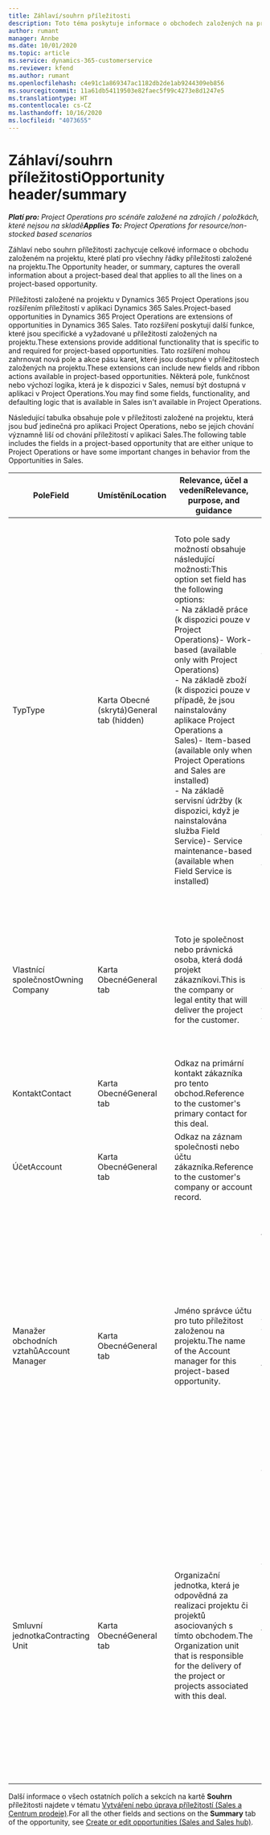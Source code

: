 ```yaml
---
title: Záhlaví/souhrn příležitosti
description: Toto téma poskytuje informace o obchodech založených na projektu a řádcích příležitostí založených na projektu.
author: rumant
manager: Annbe
ms.date: 10/01/2020
ms.topic: article
ms.service: dynamics-365-customerservice
ms.reviewer: kfend
ms.author: rumant
ms.openlocfilehash: c4e91c1a869347ac1182db2de1ab9244309eb856
ms.sourcegitcommit: 11a61db54119503e82faec5f99c4273e8d1247e5
ms.translationtype: HT
ms.contentlocale: cs-CZ
ms.lasthandoff: 10/16/2020
ms.locfileid: "4073655"
---
```

# <a name="opportunity-headersummary"></a><span data-ttu-id="8f2ca-103">Záhlaví/souhrn příležitosti</span><span class="sxs-lookup"><span data-stu-id="8f2ca-103">Opportunity header/summary</span></span>

<span data-ttu-id="8f2ca-104">_**Platí pro:** Project Operations pro scénáře založené na zdrojích / položkách, které nejsou na skladě_</span><span class="sxs-lookup"><span data-stu-id="8f2ca-104">_**Applies To:** Project Operations for resource/non-stocked based scenarios_</span></span>


<span data-ttu-id="8f2ca-105">Záhlaví nebo souhrn příležitosti zachycuje celkové informace o obchodu založeném na projektu, které platí pro všechny řádky příležitosti založené na projektu.</span><span class="sxs-lookup"><span data-stu-id="8f2ca-105">The Opportunity header, or summary, captures the overall information about a project-based deal that applies to all the lines on a project-based opportunity.</span></span>

<span data-ttu-id="8f2ca-106">Příležitosti založené na projektu v Dynamics 365 Project Operations jsou rozšířením příležitostí v aplikaci Dynamics 365 Sales.</span><span class="sxs-lookup"><span data-stu-id="8f2ca-106">Project-based opportunities in Dynamics 365 Project Operations are extensions of opportunities in Dynamics 365 Sales.</span></span> <span data-ttu-id="8f2ca-107">Tato rozšíření poskytují další funkce, které jsou specifické a vyžadované u příležitostí založených na projektu.</span><span class="sxs-lookup"><span data-stu-id="8f2ca-107">These extensions provide additional functionality that is specific to and required for project-based opportunities.</span></span> <span data-ttu-id="8f2ca-108">Tato rozšíření mohou zahrnovat nová pole a akce pásu karet, které jsou dostupné v příležitostech založených na projektu.</span><span class="sxs-lookup"><span data-stu-id="8f2ca-108">These extensions can include new fields and ribbon actions available in project-based opportunities.</span></span> <span data-ttu-id="8f2ca-109">Některá pole, funkčnost nebo výchozí logika, která je k dispozici v Sales, nemusí být dostupná v aplikaci v Project Operations.</span><span class="sxs-lookup"><span data-stu-id="8f2ca-109">You may find some fields, functionality, and defaulting logic that is available in Sales isn't available in Project Operations.</span></span>

<span data-ttu-id="8f2ca-110">Následující tabulka obsahuje pole v příležitosti založené na projektu, která jsou buď jedinečná pro aplikaci Project Operations, nebo se jejich chování významně liší od chování příležitostí v aplikaci Sales.</span><span class="sxs-lookup"><span data-stu-id="8f2ca-110">The following table includes the fields in a project-based opportunity that are either unique to Project Operations or have some important changes in behavior from the Opportunities in Sales.</span></span>

| <span data-ttu-id="8f2ca-111">**Pole**</span><span class="sxs-lookup"><span data-stu-id="8f2ca-111">**Field**</span></span> | <span data-ttu-id="8f2ca-112">**Umístění**</span><span class="sxs-lookup"><span data-stu-id="8f2ca-112">**Location**</span></span> | <span data-ttu-id="8f2ca-113">**Relevance, účel a vedení**</span><span class="sxs-lookup"><span data-stu-id="8f2ca-113">**Relevance, purpose, and guidance**</span></span> | <span data-ttu-id="8f2ca-114">**Dopad na následné složky**</span><span class="sxs-lookup"><span data-stu-id="8f2ca-114">**Downstream impact**</span></span> |
| --- | --- | --- | --- |
| <span data-ttu-id="8f2ca-115">Typ</span><span class="sxs-lookup"><span data-stu-id="8f2ca-115">Type</span></span> | <span data-ttu-id="8f2ca-116">Karta Obecné (skrytá)</span><span class="sxs-lookup"><span data-stu-id="8f2ca-116">General tab (hidden)</span></span> | <span data-ttu-id="8f2ca-117">Toto pole sady možností obsahuje následující možnosti:</span><span class="sxs-lookup"><span data-stu-id="8f2ca-117">This option set field has the following options:</span></span></br><span data-ttu-id="8f2ca-118">- Na základě práce (k dispozici pouze v Project Operations)</span><span class="sxs-lookup"><span data-stu-id="8f2ca-118">- Work-based (available only with Project Operations)</span></span></br><span data-ttu-id="8f2ca-119">- Na základě zboží (k dispozici pouze v případě, že jsou nainstalovány aplikace Project Operations a Sales)</span><span class="sxs-lookup"><span data-stu-id="8f2ca-119">- Item-based (available only when Project Operations and Sales are installed)</span></span></br><span data-ttu-id="8f2ca-120">- Na základě servisní údržby (k dispozici, když je nainstalována služba Field Service)</span><span class="sxs-lookup"><span data-stu-id="8f2ca-120">- Service maintenance-based (available when Field Service is installed)</span></span> | <span data-ttu-id="8f2ca-121">Když použijete aplikaci Project Operations, hodnota tohoto pole se automaticky nastaví na **Na základě práce** , takže příležitost je klasifikována jako projektová.</span><span class="sxs-lookup"><span data-stu-id="8f2ca-121">When you use Project Operations, this field value is automatically set to **Work-based** which classifies the Opportunity as project-based.</span></span> <span data-ttu-id="8f2ca-122">Příležitost by měla být založená na projektu, aby byla povolena všechna rozšíření a funkce specifické pro projekt v procesu následného prodeje pro tento obchod.</span><span class="sxs-lookup"><span data-stu-id="8f2ca-122">An Opportunity should be project-based to enable all project-specific extensions and functionality in the downstream sales process for this deal.</span></span> |
| <span data-ttu-id="8f2ca-123">Vlastnící společnost</span><span class="sxs-lookup"><span data-stu-id="8f2ca-123">Owning Company</span></span> | <span data-ttu-id="8f2ca-124">Karta Obecné</span><span class="sxs-lookup"><span data-stu-id="8f2ca-124">General tab</span></span> | <span data-ttu-id="8f2ca-125">Toto je společnost nebo právnická osoba, která dodá projekt zákazníkovi.</span><span class="sxs-lookup"><span data-stu-id="8f2ca-125">This is the company or legal entity that will deliver the project for the customer.</span></span> | <span data-ttu-id="8f2ca-126">Informace v tomto poli budou zkopírovány do odpovídajícího pole v projektové nabídce, která je vytvořena z této příležitosti.</span><span class="sxs-lookup"><span data-stu-id="8f2ca-126">This field information will be copied to the corresponding field on the Project quote that is created from this Opportunity.</span></span> |
| <span data-ttu-id="8f2ca-127">Kontakt</span><span class="sxs-lookup"><span data-stu-id="8f2ca-127">Contact</span></span> | <span data-ttu-id="8f2ca-128">Karta Obecné</span><span class="sxs-lookup"><span data-stu-id="8f2ca-128">General tab</span></span> | <span data-ttu-id="8f2ca-129">Odkaz na primární kontakt zákazníka pro tento obchod.</span><span class="sxs-lookup"><span data-stu-id="8f2ca-129">Reference to the customer's primary contact for this deal.</span></span> | |
| <span data-ttu-id="8f2ca-130">Účet</span><span class="sxs-lookup"><span data-stu-id="8f2ca-130">Account</span></span> | <span data-ttu-id="8f2ca-131">Karta Obecné</span><span class="sxs-lookup"><span data-stu-id="8f2ca-131">General tab</span></span> | <span data-ttu-id="8f2ca-132">Odkaz na záznam společnosti nebo účtu zákazníka.</span><span class="sxs-lookup"><span data-stu-id="8f2ca-132">Reference to the customer's company or account record.</span></span> | |
| <span data-ttu-id="8f2ca-133">Manažer obchodních vztahů</span><span class="sxs-lookup"><span data-stu-id="8f2ca-133">Account Manager</span></span> | <span data-ttu-id="8f2ca-134">Karta Obecné</span><span class="sxs-lookup"><span data-stu-id="8f2ca-134">General tab</span></span> | <span data-ttu-id="8f2ca-135">Jméno správce účtu pro tuto příležitost založenou na projektu.</span><span class="sxs-lookup"><span data-stu-id="8f2ca-135">The name of the Account manager for this project-based opportunity.</span></span> | <span data-ttu-id="8f2ca-136">Manažer obchodních vztahů je zodpovědný za řízení vztahu se zákazníkem až do dokončení tohoto projektu.</span><span class="sxs-lookup"><span data-stu-id="8f2ca-136">The Account manager is responsible for managing the relationship with the customer through the completion of this project.</span></span> <span data-ttu-id="8f2ca-137">Smluvní jednotka je nastavena na výchozí hodnoty na základě záznamu rezervovatelného zdroje svázaného se správcem účtu.</span><span class="sxs-lookup"><span data-stu-id="8f2ca-137">Based on the bookable resource record tied to the Account manager, the contracting unit is defaulted.</span></span> |
| <span data-ttu-id="8f2ca-138">Smluvní jednotka</span><span class="sxs-lookup"><span data-stu-id="8f2ca-138">Contracting Unit</span></span> | <span data-ttu-id="8f2ca-139">Karta Obecné</span><span class="sxs-lookup"><span data-stu-id="8f2ca-139">General tab</span></span> | <span data-ttu-id="8f2ca-140">Organizační jednotka, která je odpovědná za realizaci projektu či projektů asociovaných s tímto obchodem.</span><span class="sxs-lookup"><span data-stu-id="8f2ca-140">The Organization unit that is responsible for the delivery of the project or projects associated with this deal.</span></span> | <span data-ttu-id="8f2ca-141">Smluvní jednotka je divize společnosti, která dokončí projekty po uzavření obchodu.</span><span class="sxs-lookup"><span data-stu-id="8f2ca-141">The contracting unit is the division of the company that will complete the project(s) after the deal is closed.</span></span> <span data-ttu-id="8f2ca-142">Každá smluvní jednotka má měnu a tato měna se používá k vykazování odhadovaných a skutečných nákladů vzniklých během projektu.</span><span class="sxs-lookup"><span data-stu-id="8f2ca-142">Every contracting unit has a currency, and this currency is used to report estimated and actual costs incurred during the project.</span></span> |

<span data-ttu-id="8f2ca-143">Další informace o všech ostatních polích a sekcích na kartě **Souhrn** příležitosti najdete v tématu [Vytváření nebo úprava příležitostí (Sales a Centrum prodeje)](https://docs.microsoft.com/dynamics365/sales-enterprise/create-edit-opportunity-sales).</span><span class="sxs-lookup"><span data-stu-id="8f2ca-143">For all the other fields and sections on the **Summary** tab of the opportunity, see [Create or edit opportunities (Sales and Sales hub)](https://docs.microsoft.com/dynamics365/sales-enterprise/create-edit-opportunity-sales).</span></span>
